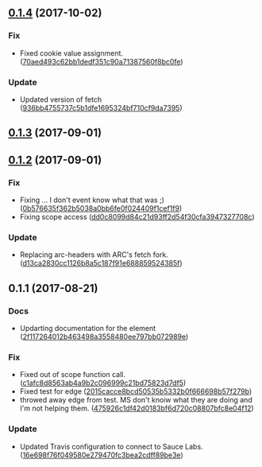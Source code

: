 <a name="0.1.4"></a>
## [0.1.4](https://github.com/advanced-rest-client/cookie-jar/compare/0.1.2...0.1.4) (2017-10-02)


### Fix

* Fixed cookie value assignment. ([70aed493c62bb1dedf351c90a71387560f8bc0fe](https://github.com/advanced-rest-client/cookie-jar/commit/70aed493c62bb1dedf351c90a71387560f8bc0fe))

### Update

* Updated version of fetch ([936bb4755737c5b1dfe1695324bf710cf9da7395](https://github.com/advanced-rest-client/cookie-jar/commit/936bb4755737c5b1dfe1695324bf710cf9da7395))



<a name="0.1.3"></a>
## [0.1.3](https://github.com/advanced-rest-client/cookie-jar/compare/0.1.2...0.1.3) (2017-09-01)




<a name="0.1.2"></a>
## [0.1.2](https://github.com/advanced-rest-client/cookie-jar/compare/0.1.1...0.1.2) (2017-09-01)


### Fix

* Fixing ... I don't event know what that was ;) ([0b576635f362b5038a0bb6fe0f024409f1cef1f9](https://github.com/advanced-rest-client/cookie-jar/commit/0b576635f362b5038a0bb6fe0f024409f1cef1f9))
* Fixing scope access ([dd0c8099d84c21d93ff2d54f30cfa3947327708c](https://github.com/advanced-rest-client/cookie-jar/commit/dd0c8099d84c21d93ff2d54f30cfa3947327708c))

### Update

* Replacing arc-headers with ARC's fetch fork. ([d13ca2830cc1126b8a5c187f91e688859524385f](https://github.com/advanced-rest-client/cookie-jar/commit/d13ca2830cc1126b8a5c187f91e688859524385f))



<a name="0.1.1"></a>
## 0.1.1 (2017-08-21)


### Docs

* Updarting documentation for the element ([2f117264012b463498a3558480ee797bb072989e](https://github.com/advanced-rest-client/cookie-jar/commit/2f117264012b463498a3558480ee797bb072989e))

### Fix

* Fixed out of scope function call. ([c1afc8d8563ab4a9b2c096999c21bd75823d7df5](https://github.com/advanced-rest-client/cookie-jar/commit/c1afc8d8563ab4a9b2c096999c21bd75823d7df5))
* Fixed test for edge ([2015cacce8bcd50535b5332b0f666698b57f279b](https://github.com/advanced-rest-client/cookie-jar/commit/2015cacce8bcd50535b5332b0f666698b57f279b))
* throwed away edge from test. MS don't knoiw what they are doing and I'm not helping them. ([475926c1df42d0183bf6d720c08807bfc8e04f12](https://github.com/advanced-rest-client/cookie-jar/commit/475926c1df42d0183bf6d720c08807bfc8e04f12))

### Update

* Updated Travis configuration to connect to Sauce Labs. ([16e698f76f049580e279470fc3bea2cdff89be3e](https://github.com/advanced-rest-client/cookie-jar/commit/16e698f76f049580e279470fc3bea2cdff89be3e))



